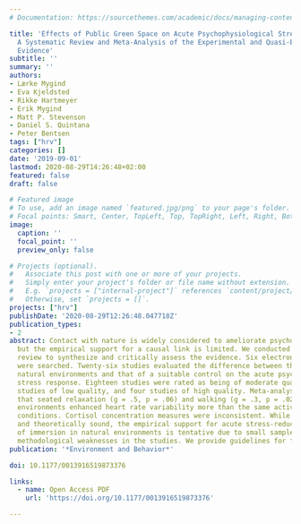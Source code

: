 ```yaml
---
# Documentation: https://sourcethemes.com/academic/docs/managing-content/

title: 'Effects of Public Green Space on Acute Psychophysiological Stress Response:
  A Systematic Review and Meta-Analysis of the Experimental and Quasi-Experimental
  Evidence'
subtitle: ''
summary: ''
authors:
- Lærke Mygind
- Eva Kjeldsted
- Rikke Hartmeyer
- Erik Mygind
- Matt P. Stevenson
- Daniel S. Quintana
- Peter Bentsen
tags: ["hrv"]
categories: []
date: '2019-09-01'
lastmod: 2020-08-29T14:26:48+02:00
featured: false
draft: false

# Featured image
# To use, add an image named `featured.jpg/png` to your page's folder.
# Focal points: Smart, Center, TopLeft, Top, TopRight, Left, Right, BottomLeft, Bottom, BottomRight.
image:
  caption: ''
  focal_point: ''
  preview_only: false

# Projects (optional).
#   Associate this post with one or more of your projects.
#   Simply enter your project's folder or file name without extension.
#   E.g. `projects = ["internal-project"]` references `content/project/deep-learning/index.md`.
#   Otherwise, set `projects = []`.
projects: ["hrv"]
publishDate: '2020-08-29T12:26:48.047718Z'
publication_types:
- 2
abstract: Contact with nature is widely considered to ameliorate psychological stress,
  but the empirical support for a causal link is limited. We conducted a systematic
  review to synthesize and critically assess the evidence. Six electronic databases
  were searched. Twenty-six studies evaluated the difference between the effect of
  natural environments and that of a suitable control on the acute psychophysiological
  stress response. Eighteen studies were rated as being of moderate quality, four
  studies of low quality, and four studies of high quality. Meta-analyses indicated
  that seated relaxation (g = .5, p = .06) and walking (g = .3, p = .02) in natural
  environments enhanced heart rate variability more than the same activities in control
  conditions. Cortisol concentration measures were inconsistent. While intuitively
  and theoretically sound, the empirical support for acute stress-reducing effects
  of immersion in natural environments is tentative due to small sample sizes and
  methodological weaknesses in the studies. We provide guidelines for future research.
publication: '*Environment and Behavior*'

doi: 10.1177/0013916519873376

links:
  - name: Open Access PDF
    url: 'https://doi.org/10.1177/0013916519873376'

---
```

